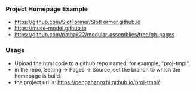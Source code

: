 ### Project Homepage Example 
- https://github.com/SlotFormer/SlotFormer.github.io
- https://muse-model.github.io
- https://github.com/pathak22/modular-assemblies/tree/gh-pages

### Usage
- Upload the html code to a github repo named, for example, "proj-tmpl".
- in the repo, Setting -> Pages -> Source, set the branch to which the homepage is build.
- the project url is: https://pengzhangzhi.github.io/proj-tmpl/
